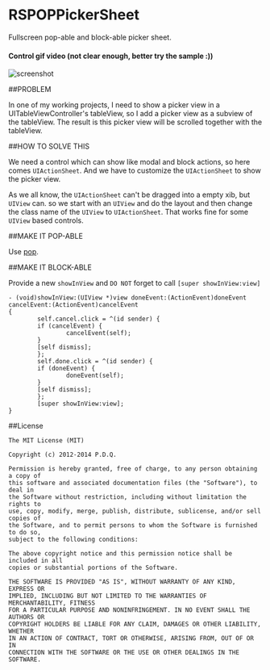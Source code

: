 RSPOPPickerSheet
================

Fullscreen pop-able and block-able picker sheet.

#### Control gif video (not clear enough, better try the sample :))
![screenshot](https://raw.githubusercontent.com/yeahdongcn/RSPOPPickerSheet/master/video.gif)

##PROBLEM

In one of my working projects, I need to show a picker view in a UITableViewController's tableView, so I add a picker view as a subview of the tableView. The result is this picker view will be scrolled together with the tableView.

##HOW TO SOLVE THIS

We need a control which can show like modal and block actions, so here comes `UIActionSheet`. And we have to customize the `UIActionSheet` to show the picker view.

As we all know, the `UIActionSheet` can't be dragged into a empty xib, but `UIView` can. so we start with an `UIView` and do the layout and then change the class name of the `UIView` to `UIActionSheet`. That works fine for some `UIView` based controls. 

##MAKE IT POP-ABLE

Use [pop](https://github.com/facebook/pop).

##MAKE IT BLOCK-ABLE

Provide a new `showInView` and `DO NOT` forget to call `[super showInView:view]`

	- (void)showInView:(UIView *)view doneEvent:(ActionEvent)doneEvent cancelEvent:(ActionEvent)cancelEvent
	{
    	    self.cancel.click = ^(id sender) {
        	if (cancelEvent) {
            	    cancelEvent(self);
        	}
        	[self dismiss];
    	    };
    	    self.done.click = ^(id sender) {
        	if (doneEvent) {
            	    doneEvent(self);
        	}
        	[self dismiss];
    	    };
            [super showInView:view];
	}


##License

    The MIT License (MIT)

    Copyright (c) 2012-2014 P.D.Q.

    Permission is hereby granted, free of charge, to any person obtaining a copy of
    this software and associated documentation files (the "Software"), to deal in
    the Software without restriction, including without limitation the rights to
    use, copy, modify, merge, publish, distribute, sublicense, and/or sell copies of
    the Software, and to permit persons to whom the Software is furnished to do so,
    subject to the following conditions:

    The above copyright notice and this permission notice shall be included in all
    copies or substantial portions of the Software.

    THE SOFTWARE IS PROVIDED "AS IS", WITHOUT WARRANTY OF ANY KIND, EXPRESS OR
    IMPLIED, INCLUDING BUT NOT LIMITED TO THE WARRANTIES OF MERCHANTABILITY, FITNESS
    FOR A PARTICULAR PURPOSE AND NONINFRINGEMENT. IN NO EVENT SHALL THE AUTHORS OR
    COPYRIGHT HOLDERS BE LIABLE FOR ANY CLAIM, DAMAGES OR OTHER LIABILITY, WHETHER
    IN AN ACTION OF CONTRACT, TORT OR OTHERWISE, ARISING FROM, OUT OF OR IN
    CONNECTION WITH THE SOFTWARE OR THE USE OR OTHER DEALINGS IN THE SOFTWARE.
